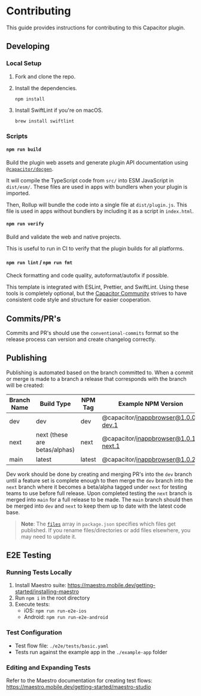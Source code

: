 # Contributing

This guide provides instructions for contributing to this Capacitor plugin.

## Developing

### Local Setup

1. Fork and clone the repo.
1. Install the dependencies.

    ```shell
    npm install
    ```

1. Install SwiftLint if you're on macOS.

    ```shell
    brew install swiftlint
    ```

### Scripts

#### `npm run build`

Build the plugin web assets and generate plugin API documentation using [`@capacitor/docgen`](https://github.com/ionic-team/capacitor-docgen).

It will compile the TypeScript code from `src/` into ESM JavaScript in `dist/esm/`. These files are used in apps with bundlers when your plugin is imported.

Then, Rollup will bundle the code into a single file at `dist/plugin.js`. This file is used in apps without bundlers by including it as a script in `index.html`.

#### `npm run verify`

Build and validate the web and native projects.

This is useful to run in CI to verify that the plugin builds for all platforms.

#### `npm run lint` / `npm run fmt`

Check formatting and code quality, autoformat/autofix if possible.

This template is integrated with ESLint, Prettier, and SwiftLint. Using these tools is completely optional, but the [Capacitor Community](https://github.com/capacitor-community/) strives to have consistent code style and structure for easier cooperation.

## Commits/PR's

Commits and PR's should use the `conventional-commits` format so the release process can version and create changelog correctly.


## Publishing

Publishing is automated based on the branch committed to. When a commit or merge is made to a branch a release that corresponds with the branch will be created:

| Branch Name | Build Type | NPM Tag | Example NPM Version |
|---|---|---|---|
| dev | dev | dev | @capacitor/inappbrowser@1.0.0-dev.1 |
| next | next (these are betas/alphas) | next | @capacitor/inappbrowser@1.0.1-next.1 |
| main | latest | latest | @capacitor/inappbrowser@1.0.2 |

Dev work should be done by creating and merging PR's into the `dev` branch until a feature set is complete enough to then merge the `dev` branch into the `next` branch where it becomes a beta/alpha tagged under `next` for testing teams to use before full release. Upon completed testing the `next` branch is merged into `main` for a full release to be made. The `main` branch should then be merged into `dev` and `next` to keep them up to date with the latest code base.

> **Note**: The [`files`](https://docs.npmjs.com/cli/v7/configuring-npm/package-json#files) array in `package.json` specifies which files get published. If you rename files/directories or add files elsewhere, you may need to update it.

## E2E Testing

### Running Tests Locally

1. Install Maestro suite: https://maestro.mobile.dev/getting-started/installing-maestro
2. Run `npm i` in the root directory
3. Execute tests:
   - iOS: `npm run run-e2e-ios`
   - Android: `npm run run-e2e-android`

### Test Configuration

- Test flow file: `./e2e/tests/basic.yaml`
- Tests run against the example app in the `./example-app` folder

### Editing and Expanding Tests

Refer to the Maestro documentation for creating test flows:
https://maestro.mobile.dev/getting-started/maestro-studio
